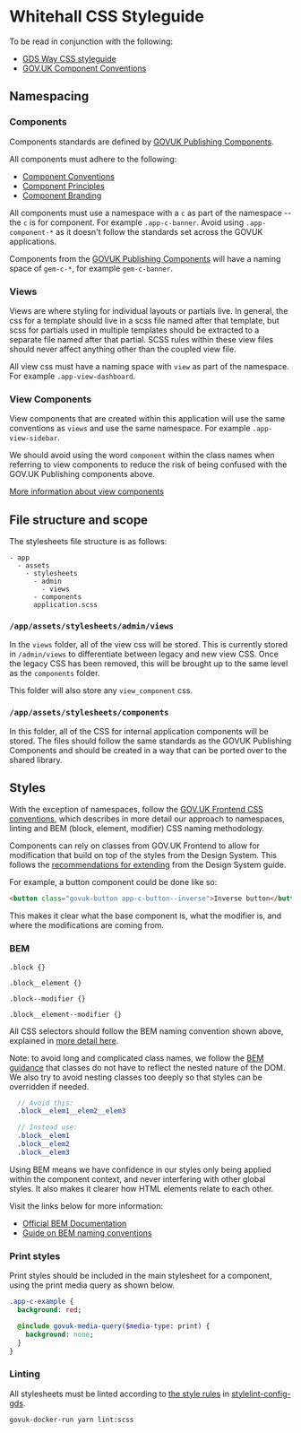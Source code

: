 # Whitehall CSS Styleguide

To be read in conjunction with the following:

- [GDS Way CSS styleguide](https://gds-way.cloudapps.digital/manuals/programming-languages/css.html)
- [GOV.UK Component Conventions](https://github.com/alphagov/govuk_publishing_components/blob/main/docs/component_conventions.md)

## Namespacing

### Components

Components standards are defined by [GOVUK Publishing Components](https://github.com/alphagov/govuk_publishing_components).

All components must adhere to the following:

- [Component Conventions](https://github.com/alphagov/govuk_publishing_components/blob/main/docs/component_conventions.md)
- [Component Principles](https://github.com/alphagov/govuk_publishing_components/blob/main/docs/component_principles.md)
- [Component Branding](https://github.com/alphagov/govuk_publishing_components/blob/main/docs/component_branding.md)

All components must use a namespace with a `c` as part of the namespace -- the `c` is for component. For example `.app-c-banner`. Avoid using `.app-component-*` as it doesn't follow the standards set across the GOVUK applications.

Components from the [GOVUK Publishing Components](https://github.com/alphagov/govuk_publishing_components) will have a naming space of `gem-c-*`, for example `gem-c-banner`.

### Views

Views are where styling for individual layouts or partials live. In general, the css for a template should live in a scss file named after that template, but scss for partials used in multiple templates should be extracted to a separate file named after that partial. SCSS rules within these view files should never affect anything other than the coupled view file.

All view css must have a naming space with `view` as part of the namespace. For example `.app-view-dashboard`.

### View Components

View components that are created within this application will use the same conventions as `views` and use the same namespace. For example `.app-view-sidebar`.

We should avoid using the word `component` within the class names when referring to view components to reduce the risk of being confused with the GOV.UK Publishing components above.

[More information about view components](https://viewcomponent.org/)

## File structure and scope

The stylesheets file structure is as follows:

```
- app
  - assets
    - stylesheets
      - admin
        - views
      - components
      application.scss
```

### `/app/assets/stylesheets/admin/views`

In the `views` folder, all of the view css will be stored. This is currently stored in `/admin/views` to differentiate between legacy and new view CSS. Once the legacy CSS has been removed, this will be brought up to the same level as the `components` folder.

This folder will also store any `view_component` css.

### `/app/assets/stylesheets/components`

In this folder, all of the CSS for internal application components will be stored. The files should follow the same standards as the GOVUK Publishing Components and should be created in a way that can be ported over to the shared library.

## Styles

With the exception of namespaces, follow the [GOV.UK Frontend CSS conventions](https://github.com/alphagov/govuk-frontend/blob/main/docs/contributing/coding-standards/css.md), which describes in more detail our approach to namespaces, linting and BEM (block, element, modifier) CSS naming methodology.

Components can rely on classes from GOV.UK Frontend to allow for modification that build on top of the styles from the Design System. This follows the [recommendations for extending](https://design-system.service.gov.uk/get-started/extending-and-modifying-components/#small-modifications-to-components) from the Design System guide.

For example, a button component could be done like so:

```html
<button class="govuk-button app-c-button--inverse">Inverse button</button>
```

This makes it clear what the base component is, what the modifier is, and where the modifications are coming from.

### BEM

`.block {}`

`.block__element {}`

`.block--modifier {}`

`.block__element--modifier {}`

All CSS selectors should follow the BEM naming convention shown above, explained in [more detail here](https://github.com/alphagov/govuk-frontend/blob/main/docs/contributing/coding-standards/css.md#block-element-modifier-bem).

Note: to avoid long and complicated class names, we follow the [BEM guidance](http://getbem.com/faq/#css-nested-elements) that classes do not have to reflect the nested nature of the DOM. We also try to avoid nesting classes too deeply so that styles can be overridden if needed.

```scss
  // Avoid this:
  .block__elem1__elem2__elem3

  // Instead use:
  .block__elem1
  .block__elem2
  .block__elem3
```

Using BEM means we have confidence in our styles only being applied within the component context, and never interfering with other global styles. It also makes it clearer how HTML elements relate to each other.

Visit the links below for more information:

- [Official BEM Documentation](https://en.bem.info/methodology/naming-convention/#css-selector-naming-convention)
- [Guide on BEM naming conventions](https://webdesign.tutsplus.com/articles/an-introduction-to-the-bem-methodology--cms-19403)

### Print styles

Print styles should be included in the main stylesheet for a component, using the print media query as shown below.

```Sass
.app-c-example {
  background: red;

  @include govuk-media-query($media-type: print) {
    background: none;
  }
}
```

### Linting

All stylesheets must be linted according to [the style rules](https://github.com/alphagov/stylelint-config-gds/blob/main/scss-rules.js) in [stylelint-config-gds](https://github.com/alphagov/stylelint-config-gds).

```sh
govuk-docker-run yarn lint:scss
```
